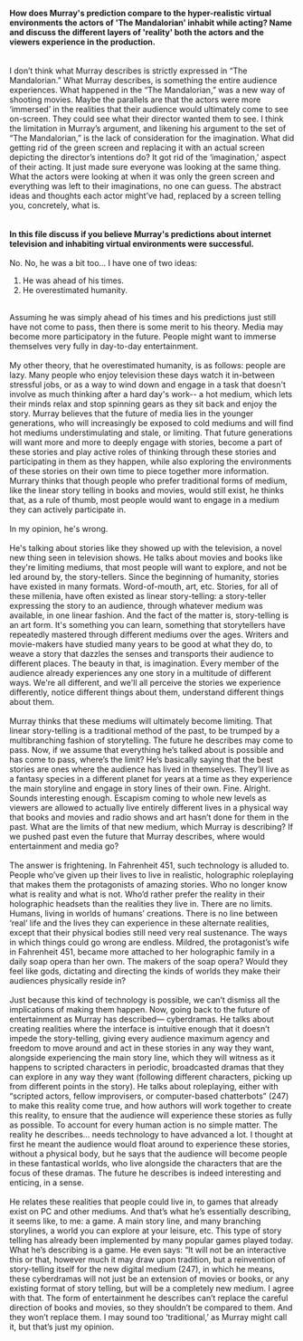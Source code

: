 <strong>How does Murray's prediction compare to the hyper-realistic virtual environments the actors of 'The Mandalorian' inhabit while acting? Name and discuss the different layers of 'reality' both the actors and the viewers experience in the production.</strong>
<br />
<br />
<br />
I don’t think what Murray describes is strictly expressed in “The Mandalorian.” What Murray describes, is something the entire audience experiences. What happened in the “The Mandalorian,” was a new way of shooting movies. Maybe the parallels are that the actors were more ‘immersed’ in the realities that their audience would ultimately come to see on-screen. They could see what their director wanted them to see. I think the limitation in Murray’s argument, and likening his argument to the set of “The Mandalorian,” is the lack of consideration for the imagination. What did getting rid of the green screen and replacing it with an actual screen depicting the director’s intentions do? It got rid of the ‘imagination,’ aspect of their acting. It just made sure everyone was looking at the same thing. What the actors were looking at when it was only the green screen and everything was left to their imaginations, no one can guess. The abstract ideas and thoughts each actor might’ve had, replaced by a screen telling you, concretely, what is.
<br />
<br />
<br />
<strong>In this file discuss if you believe Murray's predictions about internet television and inhabiting virtual environments were successful.</strong>
<br />
<br />
No.
No, he was a bit too... I have one of two ideas:
1) He was ahead of his times.
2) He overestimated humanity.
<br />
Assuming he was simply ahead of his times and his predictions just still have not come to pass, then there is some merit to his theory. Media may become more participatory in the future. People might want to immerse themselves very fully in day-to-day entertainment.
<br />
<br />
My other theory, that he overestimated humanity, is as follows: people are lazy. Many people who enjoy television these days watch it in-between stressful jobs, or as a way to wind down and engage in a task that doesn't involve as much thinking after a hard day's work-- a hot medium, which lets their minds relax and stop spinning gears as they sit back and enjoy the story. Murray believes that the future of media lies in the younger generations, who will increasingly be exposed to cold mediums and will find hot mediums understimulating and stale, or limiting. That future generations will want more and more to deeply engage with stories, become a part of these stories and play active roles of thinking through these stories and participating in them as they happen, while also exploring the environments of these stories on their own time to piece together more information. Murrary thinks that though people who prefer traditional forms of medium, like the linear story telling in books and movies, would still exist, he thinks that, as a rule of thumb, most people would want to engage in a medium they can actively participate in.
<br />
<br />
In my opinion, he's wrong.
<br />
<br />
He's talking about stories like they showed up with the television, a novel new thing seen in television shows. He talks about movies and books like they're limiting mediums, that most people will want to explore, and not be led around by, the story-tellers. Since the beginning of humanity, stories have existed in many formats. Word-of-mouth, art, etc. Stories, for all of these millenia, have often existed as linear story-telling: a story-teller expressing the story to an audience, through whatever medium was available, in one linear fashion. And the fact of the matter is, story-telling is an art form. It's something you can learn, something that storytellers have repeatedly mastered through different mediums over the ages. Writers and movie-makers have studied many years to be good at what they do, to weave a story that dazzles the senses and transports their audience to different places. The beauty in that, is imagination. Every member of the audience already experiences any one story in a multitude of different ways. We're all different, and we'll all perceive the stories we experience differently, notice different things about them, understand different things about them.
<br />
<br />
Murray thinks that these mediums will ultimately become limiting. That linear story-telling is a traditional method of the past, to be trumped by a multibranching fashion of storytelling. The future he describes may come to pass. Now, if we assume that everything he’s talked about is possible and has come to pass, where’s the limit? He’s basically saying that the best stories are ones where the audience has lived in themselves. They’ll live as a fantasy species in a different planet for years at a time as they experience the main storyline and engage in story lines of their own. Fine. Alright. Sounds interesting enough. Escapism coming to whole new levels as viewers are allowed to actually live entirely different lives in a physical way that books and movies and radio shows and art hasn’t done for them in the past. What are the limits of that new medium, which Murray is describing? If we pushed past even the future that Murray describes, where would entertainment and media go?
<br />
<br />
The answer is frightening. In Fahrenheit 451, such technology is alluded to. People who’ve given up their lives to live in realistic, holographic roleplaying that makes them the protagonists of amazing stories. Who no longer know what is reality and what is not. Who’d rather prefer the reality in their holographic headsets than the realities they live in. There are no limits. Humans, living in worlds of humans’ creations. There is no line between ‘real’ life and the lives they can experience in these alternate realities, except that their physical bodies still need very real sustenance. The ways in which things could go wrong are endless. Mildred, the protagonist’s wife in Fahrenheit 451, became more attached to her holographic family in a daily soap opera than her own. The makers of the soap opera? Would they feel like gods, dictating and directing the kinds of worlds they make their audiences physically reside in?
<br />
<br />
Just because this kind of technology is possible, we can’t dismiss all the implications of making them happen.
Now, going back to the future of entertainment as Murray has described— cyberdramas. He talks about creating realities where the interface is intuitive enough that it doesn’t impede the story-telling, giving every audience maximum agency and freedom to move around and act in these stories in any way they want, alongside experiencing the main story line, which they will witness as it happens to scripted characters in periodic, broadcasted dramas that they can explore in any way they want (following different characters, picking up from different points in the story). He talks about roleplaying, either with “scripted actors, fellow improvisers, or computer-based chatterbots” (247) to make this reality come true, and how authors will work together to create this reality, to ensure that the audience will experience these stories as fully as possible. To account for every human action is no simple matter. The reality he describes… needs technology to have advanced a lot. I thought at first he meant the audience would float around to experience these stories, without a physical body, but he says that the audience will become people in these fantastical worlds, who live alongside the characters that are the focus of these dramas. The future he describes is indeed interesting and enticing, in a sense.
<br />
<br />
He relates these realities that people could live in, to games that already exist on PC and other mediums. And that’s what he’s essentially describing, it seems like, to me: a game. A main story line, and many branching storylines, a world you can explore at your leisure, etc. This type of story telling has already been implemented by many popular games played today. What he’s describing is a game. He even says: “It will not be an interactive this or that, however much it may draw upon tradition, but a reinvention of story-telling itself for the new digital medium (247), in which he means, these cyberdramas will not just be an extension of movies or books, or any existing format of story telling, but will be a completely new medium. I agree with that. The form of entertainment he describes can’t replace the careful direction of books and movies, so they shouldn’t be compared to them. And they won’t replace them. I may sound too ‘traditional,’ as Murray might call it, but that’s just my opinion.
